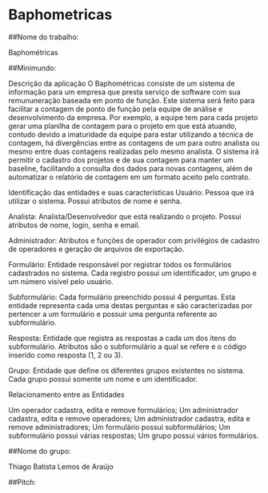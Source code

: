 # Baphometricas

##Nome do trabalho: 

Baphométricas

##Minimundo: 

Descrição da aplicação
O Baphométricas consiste de um sistema de informação para um empresa que presta serviço de software com sua remununeração baseada em 
ponto de função. Este sistema será feito para facilitar a contagem de ponto de função pela equipe de análise e desenvolvimento da empresa. Por exemplo, a equipe tem para cada projeto gerar uma planilha de contagem para o projeto em que está atuando, contudo devido a 
imaturidade da equipe para estar utilizando a técnica de contagem, há divergências entre as contagens de um para outro analista ou mesmo entre duas contagens realizadas pelo mesmo analista. O sistema irá permitir o cadastro dos projetos e de sua contagem para manter um baseline, facilitando a consulta dos dados para novas contagens, além de automatizar o relatório de contagem em um formato aceito pelo contrato.

Identificação das entidades e suas características
Usuário: Pessoa que irá utilizar o sistema. Possui atributos de nome e senha.

Analista: Analista/Desenvolvedor que está realizando o projeto. Possui atributos de nome, login, senha e email.

Administrador: Atributos e funções de operador com privilégios de cadastro de operadores e geração de arquivos de exportação.

Formulário:  Entidade responsável por registrar todos os formulários cadastrados no sistema. Cada registro possui um identificador, um grupo e um número visível pelo usuário.

Subformulário: Cada formulário preenchido possui 4 perguntas. Esta entidade representa cada uma destas perguntas e são caracterizadas por pertencer a um formulário e possuir uma pergunta referente ao subformulário.

Resposta: Entidade que registra as respostas a cada um dos itens do subformulário. Atributos são o subformulário a qual se refere e o código inserido como resposta (1, 2 ou 3).

Grupo: Entidade que define os diferentes grupos existentes no sistema. Cada grupo possui somente um nome e um identificador.

Relacionamento entre as Entidades

Um operador cadastra, edita e remove formulários;
Um administrador cadastra, edita e remove operadores;
Um administrador cadastra, edita e remove administradores;
Um formulário possui subformulários;
Um subformulário possui várias respostas;
Um grupo possui vários formulários.

##Nome do grupo: 

Thiago Batista Lemos de Araújo

##Pitch:
